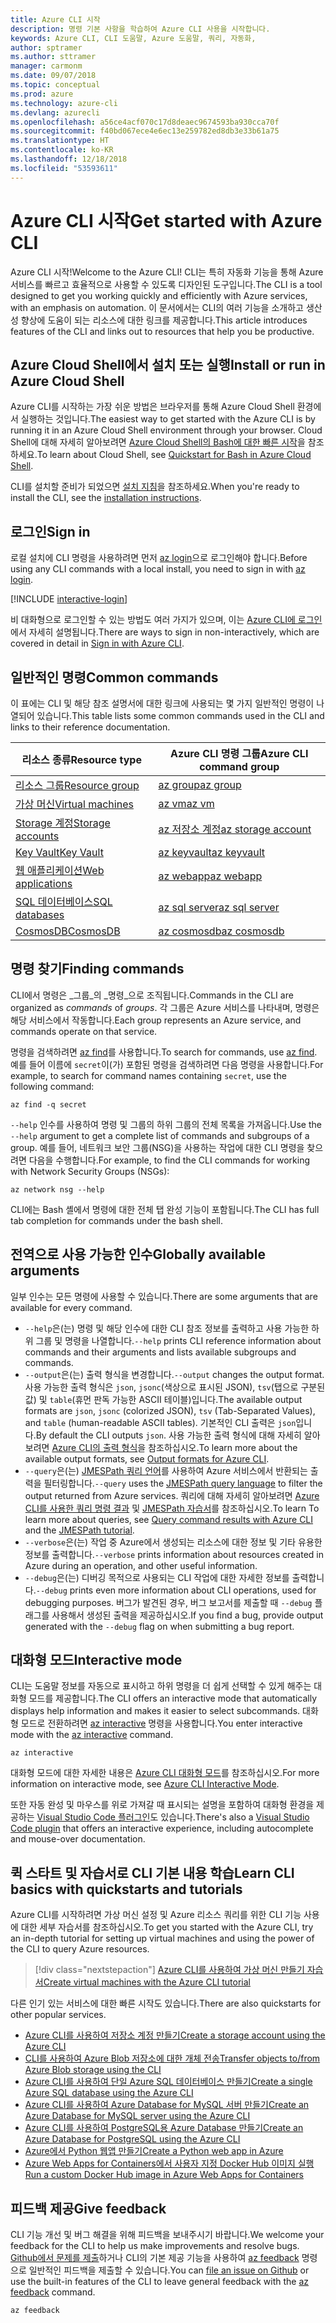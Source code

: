 ```yaml
---
title: Azure CLI 시작
description: 명령 기본 사항을 학습하여 Azure CLI 사용을 시작합니다.
keywords: Azure CLI, CLI 도움말, Azure 도움말, 쿼리, 자동화,
author: sptramer
ms.author: sttramer
manager: carmonm
ms.date: 09/07/2018
ms.topic: conceptual
ms.prod: azure
ms.technology: azure-cli
ms.devlang: azurecli
ms.openlocfilehash: a56ce4acf070c17d8deaec9674593ba930cca70f
ms.sourcegitcommit: f40bd067ece4e6ec13e259782ed8db3e33b61a75
ms.translationtype: HT
ms.contentlocale: ko-KR
ms.lasthandoff: 12/18/2018
ms.locfileid: "53593611"
---
```

# <a name="get-started-with-azure-cli"></a><span data-ttu-id="b8b32-104">Azure CLI 시작</span><span class="sxs-lookup"><span data-stu-id="b8b32-104">Get started with Azure CLI</span></span>

<span data-ttu-id="b8b32-105">Azure CLI 시작!</span><span class="sxs-lookup"><span data-stu-id="b8b32-105">Welcome to the Azure CLI!</span></span> <span data-ttu-id="b8b32-106">CLI는 특히 자동화 기능을 통해 Azure 서비스를 빠르고 효율적으로 사용할 수 있도록 디자인된 도구입니다.</span><span class="sxs-lookup"><span data-stu-id="b8b32-106">The CLI is a tool designed to get you working quickly and efficiently with Azure services, with an emphasis on automation.</span></span> <span data-ttu-id="b8b32-107">이 문서에서는 CLI의 여러 기능을 소개하고 생산성 향상에 도움이 되는 리소스에 대한 링크를 제공합니다.</span><span class="sxs-lookup"><span data-stu-id="b8b32-107">This article introduces features of the CLI and links out to resources that help you be productive.</span></span>

## <a name="install-or-run-in-azure-cloud-shell"></a><span data-ttu-id="b8b32-108">Azure Cloud Shell에서 설치 또는 실행</span><span class="sxs-lookup"><span data-stu-id="b8b32-108">Install or run in Azure Cloud Shell</span></span>

<span data-ttu-id="b8b32-109">Azure CLI를 시작하는 가장 쉬운 방법은 브라우저를 통해 Azure Cloud Shell 환경에서 실행하는 것입니다.</span><span class="sxs-lookup"><span data-stu-id="b8b32-109">The easiest way to get started with the Azure CLI is by running it in an Azure Cloud Shell environment through your browser.</span></span> <span data-ttu-id="b8b32-110">Cloud Shell에 대해 자세히 알아보려면 [Azure Cloud Shell의 Bash에 대한 빠른 시작](/azure/cloud-shell/quickstart)을 참조하세요.</span><span class="sxs-lookup"><span data-stu-id="b8b32-110">To learn about Cloud Shell, see  [Quickstart for Bash in Azure Cloud Shell](/azure/cloud-shell/quickstart).</span></span>

<span data-ttu-id="b8b32-111">CLI를 설치할 준비가 되었으면 [설치 지침](install-azure-cli.md)을 참조하세요.</span><span class="sxs-lookup"><span data-stu-id="b8b32-111">When you're ready to install the CLI, see the [installation instructions](install-azure-cli.md).</span></span>

## <a name="sign-in"></a><span data-ttu-id="b8b32-112">로그인</span><span class="sxs-lookup"><span data-stu-id="b8b32-112">Sign in</span></span>

<span data-ttu-id="b8b32-113">로컬 설치에 CLI 명령을 사용하려면 먼저 [az login](/cli/azure/reference-index#az-login)으로 로그인해야 합니다.</span><span class="sxs-lookup"><span data-stu-id="b8b32-113">Before using any CLI commands with a local install, you need to sign in with [az login](/cli/azure/reference-index#az-login).</span></span>

[!INCLUDE [interactive-login](includes/interactive-login.md)]

<span data-ttu-id="b8b32-114">비 대화형으로 로그인할 수 있는 방법도 여러 가지가 있으며, 이는 [Azure CLI에 로그인](authenticate-azure-cli.md)에서 자세히 설명됩니다.</span><span class="sxs-lookup"><span data-stu-id="b8b32-114">There are ways to sign in non-interactively, which are covered in detail in [Sign in with Azure CLI](authenticate-azure-cli.md).</span></span>

## <a name="common-commands"></a><span data-ttu-id="b8b32-115">일반적인 명령</span><span class="sxs-lookup"><span data-stu-id="b8b32-115">Common commands</span></span>

<span data-ttu-id="b8b32-116">이 표에는 CLI 및 해당 참조 설명서에 대한 링크에 사용되는 몇 가지 일반적인 명령이 나열되어 있습니다.</span><span class="sxs-lookup"><span data-stu-id="b8b32-116">This table lists some common commands used in the CLI and links to their reference documentation.</span></span>

| <span data-ttu-id="b8b32-117">리소스 종류</span><span class="sxs-lookup"><span data-stu-id="b8b32-117">Resource type</span></span> | <span data-ttu-id="b8b32-118">Azure CLI 명령 그룹</span><span class="sxs-lookup"><span data-stu-id="b8b32-118">Azure CLI command group</span></span> |
|---------------|-------------------------|
| [<span data-ttu-id="b8b32-119">리소스 그룹</span><span class="sxs-lookup"><span data-stu-id="b8b32-119">Resource group</span></span>](/azure/azure-resource-manager/resource-group-overview) | [<span data-ttu-id="b8b32-120">az group</span><span class="sxs-lookup"><span data-stu-id="b8b32-120">az group</span></span>](/cli/azure/group) |
| [<span data-ttu-id="b8b32-121">가상 머신</span><span class="sxs-lookup"><span data-stu-id="b8b32-121">Virtual machines</span></span>](/azure/virtual-machines) | [<span data-ttu-id="b8b32-122">az vm</span><span class="sxs-lookup"><span data-stu-id="b8b32-122">az vm</span></span>](/cli/azure/vm) |
| [<span data-ttu-id="b8b32-123">Storage 계정</span><span class="sxs-lookup"><span data-stu-id="b8b32-123">Storage accounts</span></span>](/azure/storage/common/storage-introduction) | [<span data-ttu-id="b8b32-124">az 저장소 계정</span><span class="sxs-lookup"><span data-stu-id="b8b32-124">az storage account</span></span>](/cli/azure/storage/account) |
| [<span data-ttu-id="b8b32-125">Key Vault</span><span class="sxs-lookup"><span data-stu-id="b8b32-125">Key Vault</span></span>](/azure/key-vault/key-vault-whatis) | [<span data-ttu-id="b8b32-126">az keyvault</span><span class="sxs-lookup"><span data-stu-id="b8b32-126">az keyvault</span></span>](/cli/azure/keyvault) |
| [<span data-ttu-id="b8b32-127">웹 애플리케이션</span><span class="sxs-lookup"><span data-stu-id="b8b32-127">Web applications</span></span>](/azure/app-service) | [<span data-ttu-id="b8b32-128">az webapp</span><span class="sxs-lookup"><span data-stu-id="b8b32-128">az webapp</span></span>](/cli/azure/webapp) |
| [<span data-ttu-id="b8b32-129">SQL 데이터베이스</span><span class="sxs-lookup"><span data-stu-id="b8b32-129">SQL databases</span></span>](/azure/sql-database) | [<span data-ttu-id="b8b32-130">az sql server</span><span class="sxs-lookup"><span data-stu-id="b8b32-130">az sql server</span></span>](/cli/azure/sql/server) |
| [<span data-ttu-id="b8b32-131">CosmosDB</span><span class="sxs-lookup"><span data-stu-id="b8b32-131">CosmosDB</span></span>](/azure/cosmos-db) | [<span data-ttu-id="b8b32-132">az cosmosdb</span><span class="sxs-lookup"><span data-stu-id="b8b32-132">az cosmosdb</span></span>](/cli/azure/cosmosdb) |

## <a name="finding-commands"></a><span data-ttu-id="b8b32-133">명령 찾기</span><span class="sxs-lookup"><span data-stu-id="b8b32-133">Finding commands</span></span>

<span data-ttu-id="b8b32-134">CLI에서 명령은 _그룹_의 _명령_으로 조직됩니다.</span><span class="sxs-lookup"><span data-stu-id="b8b32-134">Commands in the CLI are organized as _commands_ of _groups_.</span></span> <span data-ttu-id="b8b32-135">각 그룹은 Azure 서비스를 나타내며, 명령은 해당 서비스에서 작동합니다.</span><span class="sxs-lookup"><span data-stu-id="b8b32-135">Each group represents an Azure service, and commands operate on that service.</span></span>

<span data-ttu-id="b8b32-136">명령을 검색하려면 [az find](/cli/azure/reference-index#az-find)를 사용합니다.</span><span class="sxs-lookup"><span data-stu-id="b8b32-136">To search for commands, use [az find](/cli/azure/reference-index#az-find).</span></span> <span data-ttu-id="b8b32-137">예를 들어 이름에 `secret`이(가) 포함된 명령을 검색하려면 다음 명령을 사용합니다.</span><span class="sxs-lookup"><span data-stu-id="b8b32-137">For example, to search for command names containing `secret`, use the following command:</span></span>

```azurecli-interactive
az find -q secret
```

<span data-ttu-id="b8b32-138">`--help` 인수를 사용하여 명령 및 그룹의 하위 그룹의 전체 목록을 가져옵니다.</span><span class="sxs-lookup"><span data-stu-id="b8b32-138">Use the `--help` argument to get a complete list of commands and subgroups of a group.</span></span> <span data-ttu-id="b8b32-139">예를 들어, 네트워크 보안 그룹(NSG)을 사용하는 작업에 대한 CLI 명령을 찾으려면 다음을 수행합니다.</span><span class="sxs-lookup"><span data-stu-id="b8b32-139">For example, to find the CLI commands for working with Network Security Groups (NSGs):</span></span>

```azurecli-interactive
az network nsg --help
```

<span data-ttu-id="b8b32-140">CLI에는 Bash 셸에서 명령에 대한 전체 탭 완성 기능이 포함됩니다.</span><span class="sxs-lookup"><span data-stu-id="b8b32-140">The CLI has full tab completion for commands under the bash shell.</span></span>

## <a name="globally-available-arguments"></a><span data-ttu-id="b8b32-141">전역으로 사용 가능한 인수</span><span class="sxs-lookup"><span data-stu-id="b8b32-141">Globally available arguments</span></span>

<span data-ttu-id="b8b32-142">일부 인수는 모든 명령에 사용할 수 있습니다.</span><span class="sxs-lookup"><span data-stu-id="b8b32-142">There are some arguments that are available for every command.</span></span>

* <span data-ttu-id="b8b32-143">`--help`은(는) 명령 및 해당 인수에 대한 CLI 참조 정보를 출력하고 사용 가능한 하위 그룹 및 명령을 나열합니다.</span><span class="sxs-lookup"><span data-stu-id="b8b32-143">`--help` prints CLI reference information about commands and their arguments and lists available subgroups and commands.</span></span>
* <span data-ttu-id="b8b32-144">`--output`은(는) 출력 형식을 변경합니다.</span><span class="sxs-lookup"><span data-stu-id="b8b32-144">`--output` changes the output format.</span></span> <span data-ttu-id="b8b32-145">사용 가능한 출력 형식은 `json`, `jsonc`(색상으로 표시된 JSON), `tsv`(탭으로 구분된 값) 및 `table`(휴먼 판독 가능한 ASCII 테이블)입니다.</span><span class="sxs-lookup"><span data-stu-id="b8b32-145">The available output formats are `json`, `jsonc` (colorized JSON), `tsv` (Tab-Separated Values), and `table` (human-readable ASCII tables).</span></span> <span data-ttu-id="b8b32-146">기본적인 CLI 출력은 `json`입니다.</span><span class="sxs-lookup"><span data-stu-id="b8b32-146">By default the CLI outputs `json`.</span></span> <span data-ttu-id="b8b32-147">사용 가능한 출력 형식에 대해 자세히 알아보려면 [Azure CLI의 출력 형식](format-output-azure-cli.md)을 참조하십시오.</span><span class="sxs-lookup"><span data-stu-id="b8b32-147">To learn more about the available output formats, see [Output formats for Azure CLI](format-output-azure-cli.md).</span></span>
* <span data-ttu-id="b8b32-148">`--query`은(는) [JMESPath 쿼리 언어](http://jmespath.org/)를 사용하여 Azure 서비스에서 반환되는 출력을 필터링합니다.</span><span class="sxs-lookup"><span data-stu-id="b8b32-148">`--query` uses the [JMESPath query language](http://jmespath.org/) to filter the output returned from Azure services.</span></span> <span data-ttu-id="b8b32-149">쿼리에 대해 자세히 알아보려면 [Azure CLI를 사용한 쿼리 명령 결과](query-azure-cli.md) 및 [JMESPath 자습서](http://jmespath.org/tutorial.html)를 참조하십시오.</span><span class="sxs-lookup"><span data-stu-id="b8b32-149">To learn To learn more about queries, see [Query command results with Azure CLI](query-azure-cli.md) and the [JMESPath tutorial](http://jmespath.org/tutorial.html).</span></span>
* <span data-ttu-id="b8b32-150">`--verbose`은(는) 작업 중 Azure에서 생성되는 리소스에 대한 정보 및 기타 유용한 정보를 출력합니다.</span><span class="sxs-lookup"><span data-stu-id="b8b32-150">`--verbose` prints information about resources created in Azure during an operation, and other useful information.</span></span>
* <span data-ttu-id="b8b32-151">`--debug`은(는) 디버깅 목적으로 사용되는 CLI 작업에 대한 자세한 정보를 출력합니다.</span><span class="sxs-lookup"><span data-stu-id="b8b32-151">`--debug` prints even more information about CLI operations, used for debugging purposes.</span></span> <span data-ttu-id="b8b32-152">버그가 발견된 경우, 버그 보고서를 제출할 때 `--debug` 플래그를 사용해서 생성된 출력을 제공하십시오.</span><span class="sxs-lookup"><span data-stu-id="b8b32-152">If you find a bug, provide output generated with the `--debug` flag on when submitting a bug report.</span></span>

## <a name="interactive-mode"></a><span data-ttu-id="b8b32-153">대화형 모드</span><span class="sxs-lookup"><span data-stu-id="b8b32-153">Interactive mode</span></span>

<span data-ttu-id="b8b32-154">CLI는 도움말 정보를 자동으로 표시하고 하위 명령을 더 쉽게 선택할 수 있게 해주는 대화형 모드를 제공합니다.</span><span class="sxs-lookup"><span data-stu-id="b8b32-154">The CLI offers an interactive mode that automatically displays help information and makes it easier to select subcommands.</span></span> <span data-ttu-id="b8b32-155">대화형 모드로 전환하려면 [az interactive](/cli/azure/reference-index#az-interactive) 명령을 사용합니다.</span><span class="sxs-lookup"><span data-stu-id="b8b32-155">You enter interactive mode with the [az interactive](/cli/azure/reference-index#az-interactive) command.</span></span>

```azurecli-interactive
az interactive
```

<span data-ttu-id="b8b32-156">대화형 모드에 대한 자세한 내용은 [Azure CLI 대화형 모드](interactive-azure-cli.md)를 참조하십시오.</span><span class="sxs-lookup"><span data-stu-id="b8b32-156">For more information on interactive mode, see [Azure CLI Interactive Mode](interactive-azure-cli.md).</span></span>

<span data-ttu-id="b8b32-157">또한 자동 완성 및 마우스를 위로 가져갈 때 표시되는 설명을 포함하여 대화형 환경을 제공하는 [Visual Studio Code 플러그인](https://marketplace.visualstudio.com/items?itemName=ms-vscode.azurecli)도 있습니다.</span><span class="sxs-lookup"><span data-stu-id="b8b32-157">There's also a [Visual Studio Code plugin](https://marketplace.visualstudio.com/items?itemName=ms-vscode.azurecli) that offers an interactive experience, including autocomplete and mouse-over documentation.</span></span>

## <a name="learn-cli-basics-with-quickstarts-and-tutorials"></a><span data-ttu-id="b8b32-158">퀵 스타트 및 자습서로 CLI 기본 내용 학습</span><span class="sxs-lookup"><span data-stu-id="b8b32-158">Learn CLI basics with quickstarts and tutorials</span></span>

<span data-ttu-id="b8b32-159">Azure CLI를 시작하려면 가상 머신 설정 및 Azure 리소스 쿼리를 위한 CLI 기능 사용에 대한 세부 자습서를 참조하십시오.</span><span class="sxs-lookup"><span data-stu-id="b8b32-159">To get you started with the Azure CLI, try an in-depth tutorial for setting up virtual machines and using the power of the CLI to query Azure resources.</span></span>

> [!div class="nextstepaction"]
> [<span data-ttu-id="b8b32-160">Azure CLI를 사용하여 가상 머신 만들기 자습서</span><span class="sxs-lookup"><span data-stu-id="b8b32-160">Create virtual machines with the Azure CLI tutorial</span></span>](azure-cli-vm-tutorial.yml)

<span data-ttu-id="b8b32-161">다른 인기 있는 서비스에 대한 빠른 시작도 있습니다.</span><span class="sxs-lookup"><span data-stu-id="b8b32-161">There are also quickstarts for other popular services.</span></span>

* [<span data-ttu-id="b8b32-162">Azure CLI를 사용하여 저장소 계정 만들기</span><span class="sxs-lookup"><span data-stu-id="b8b32-162">Create a storage account using the Azure CLI</span></span>](/azure/storage/common/storage-quickstart-create-storage-account-cli)
* [<span data-ttu-id="b8b32-163">CLI를 사용하여 Azure Blob 저장소에 대한 개체 전송</span><span class="sxs-lookup"><span data-stu-id="b8b32-163">Transfer objects to/from Azure Blob storage using the CLI</span></span>](/azure/storage/blobs/storage-quickstart-blobs-cli)
* [<span data-ttu-id="b8b32-164">Azure CLI를 사용하여 단일 Azure SQL 데이터베이스 만들기</span><span class="sxs-lookup"><span data-stu-id="b8b32-164">Create a single Azure SQL database using the Azure CLI</span></span>](/azure/sql-database/sql-database-get-started-cli)
* [<span data-ttu-id="b8b32-165">Azure CLI를 사용하여 Azure Database for MySQL 서버 만들기</span><span class="sxs-lookup"><span data-stu-id="b8b32-165">Create an Azure Database for MySQL server using the Azure CLI</span></span>](/azure/mysql/quickstart-create-mysql-server-database-using-azure-cli)
* [<span data-ttu-id="b8b32-166">Azure CLI를 사용하여 PostgreSQL용 Azure Database 만들기</span><span class="sxs-lookup"><span data-stu-id="b8b32-166">Create an Azure Database for PostgreSQL using the Azure CLI</span></span>](/azure/postgresql/quickstart-create-server-database-azure-cli)
* [<span data-ttu-id="b8b32-167">Azure에서 Python 웹앱 만들기</span><span class="sxs-lookup"><span data-stu-id="b8b32-167">Create a Python web app in Azure</span></span>](/azure/app-service/app-service-web-get-started-python)
* [<span data-ttu-id="b8b32-168">Azure Web Apps for Containers에서 사용자 지정 Docker Hub 이미지 실행</span><span class="sxs-lookup"><span data-stu-id="b8b32-168">Run a custom Docker Hub image in Azure Web Apps for Containers</span></span>](/azure/app-service/containers/quickstart-custom-docker-image)

## <a name="give-feedback"></a><span data-ttu-id="b8b32-169">피드백 제공</span><span class="sxs-lookup"><span data-stu-id="b8b32-169">Give feedback</span></span>

<span data-ttu-id="b8b32-170">CLI 기능 개선 및 버그 해결을 위해 피드백을 보내주시기 바랍니다.</span><span class="sxs-lookup"><span data-stu-id="b8b32-170">We welcome your feedback for the CLI to help us make improvements and resolve bugs.</span></span> <span data-ttu-id="b8b32-171">[Github에서 문제를 제출](https://github.com/azure/azure-cli/issues)하거나 CLI의 기본 제공 기능을 사용하여 [az feedback](/cli/azure/reference-index#az-feedback) 명령으로 일반적인 피드백을 제출할 수 있습니다.</span><span class="sxs-lookup"><span data-stu-id="b8b32-171">You can [file an issue on Github](https://github.com/azure/azure-cli/issues) or use the built-in features of the CLI to leave general feedback with the [az feedback](/cli/azure/reference-index#az-feedback) command.</span></span>

```azurecli-interactive
az feedback
```

